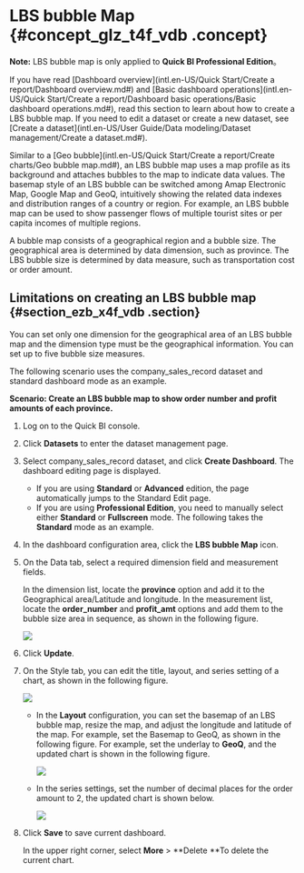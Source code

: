 # LBS bubble Map {#concept_glz_t4f_vdb .concept}

**Note:** LBS bubble map is only applied to **Quick BI Professional Edition**。

If you have read [Dashboard overview](intl.en-US/Quick Start/Create a report/Dashboard overview.md#) and [Basic dashboard operations](intl.en-US/Quick Start/Create a report/Dashboard basic operations/Basic dashboard operations.md#), read this section to learn about how to create a LBS bubble map. If you need to edit a dataset or create a new dataset, see [Create a dataset](intl.en-US/User Guide/Data modeling/Dataset management/Create a dataset.md#).

Similar to a [Geo bubble](intl.en-US/Quick Start/Create a report/Create charts/Geo bubble map.md#), an LBS bubble map uses a map profile as its background and attaches bubbles to the map to indicate data values. The basemap style of an LBS bubble can be switched among Amap Electronic Map, Google Map and GeoQ, intuitively showing the related data indexes and distribution ranges of a country or region. For example, an LBS bubble map can be used to show passenger flows of multiple tourist sites or per capita incomes of multiple regions.

A bubble map consists of a geographical region and a bubble size. The geographical area is determined by data dimension, such as province. The LBS bubble size is determined by data measure, such as transportation cost or order amount.

## Limitations on creating an LBS bubble map {#section_ezb_x4f_vdb .section}

You can set only one dimension for the geographical area of an LBS bubble map and the dimension type must be the geographical information. You can set up to five bubble size measures.

The following scenario uses the company\_sales\_record dataset and standard dashboard mode as an example.

**Scenario: Create an LBS bubble map to show order number and profit amounts of each province.**

1.  Log on to the Quick BI console.
2.  Click **Datasets** to enter the dataset management page.
3.  Select company\_sales\_record dataset, and click **Create Dashboard**. The dashboard editing page is displayed.
    -   If you are using **Standard** or **Advanced** edition, the page automatically jumps to the Standard Edit page.
    -   If you are using **Professional Edition**, you need to manually select either **Standard** or **Fullscreen** mode. The following takes the **Standard** mode as an example.
4.  In the dashboard configuration area, click the **LBS bubble Map** icon.
5.  On the Data tab, select a required dimension field and measurement fields.

    In the dimension list, locate the **province** option and add it to the Geographical area/Latitude and longitude. In the measurement list, locate the **order\_number** and **profit\_amt** options and add them to the bubble size area in sequence, as shown in the following figure.

    ![](http://static-aliyun-doc.oss-cn-hangzhou.aliyuncs.com/assets/img/9145/15447531601870_en-US.png)

6.  Click **Update**.
7.  On the Style tab, you can edit the title, layout, and series setting of a chart, as shown in the following figure.

    ![](http://static-aliyun-doc.oss-cn-hangzhou.aliyuncs.com/assets/img/9145/15447531601871_en-US.png)

    -   In the **Layout** configuration, you can set the basemap of an LBS bubble map, resize the map, and adjust the longitude and latitude of the map. For example, set the Basemap to GeoQ, as shown in the following figure. For example, set the underlay to **GeoQ**, and the updated chart is shown in the following figure.

        ![](http://static-aliyun-doc.oss-cn-hangzhou.aliyuncs.com/assets/img/9145/15447531601872_en-US.png)

    -   In the series settings, set the number of decimal places for the order amount to 2, the updated chart is shown below.

        ![](http://static-aliyun-doc.oss-cn-hangzhou.aliyuncs.com/assets/img/9145/15447531601874_en-US.png)

8.  Click **Save** to save current dashboard.

    In the upper right corner, select **More** \> **Delete **To delete the current chart.


